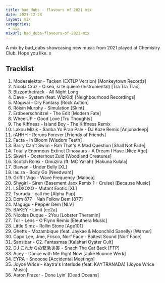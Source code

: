 ```yaml
---
title: bad_dubs - flavours of 2021 mix
date: 2021-12-28
layout: mix
categories:
 - mix
mixUrl: bad_dubs-flavours-of-2021-mix
---
```


A mix by bad_dubs showcasing new music from 2021 played at Chemistry Club. Hope you like. x

## Tracklist

1. Modeselektor - Tacken (EXTLP Version) [Monkeytown Records]
1. Nicola Cruz - O sea, sí te quiero (Instrumental) [Tra Tra Trax]
1. Bizzonthetrack - All Night Long
1. Dave - System (feat. WizKid) [Neighbourhood Recordings]
1. Mogwai - Dry Fantasy [Rock Action]
1. Róisín Murphy - Simulation [Skint]
1. Erdbeerschnitzel - The Edit [Modern Fate]
1. WheelUP - Good Love [Tru Thoughts]
1. The Kiffness - Island Boy - The Kiffness Remix
1. Lakou Mizik - Sanba Yo Pran Pale - DJ Koze Remix [Anjunadeep]
1. rAHHH - Reruns Forever [Friends of Friends]
1. Facta - In Bloom [Wisdom Teeth]
1. Barry Can't Swim - Rah That's A Mad Question [Shall Not Fade]
1. Totally Enormous Extinct Dinosaurs - A Dream I Have [Nice Age]
1. Skwirl - Oosterhout Zuid [Woodland Creatures]
1. Scotch Rolex - Omuzira (ft. MC Yallah) [Hakuna Kulala]
1. Blawan - Under Belly [XL]
1. lau.ra - Body Go [Needwant]
1. Griffit Vigo - Wave Frequency [Maloca]
1. Shygirl - Siren (Basement Jaxx Remix 1 - Cruise)  [Because Music]
1. LSDXOXO - Mutant Exotic [XL]
1. Tsuruda - call me [Alpha Pup]
1. Dom 877 - Nah Follow Dem [877]
1. Magugu - Pepper Dem [NLV]
1. BAKEY - Limit [ec2a]
1. Nicolas Duque - 2You [Lobster Theramin]
1. Tor - Lens - O'Flynn Remix [Eleuthera Music]
1. Little Simz - Rollin Stone [Age101]
1. Ghetts - Mozambique (feat. Jaykae & Moonchild Sanelly) [Warner]
1. Capo Lee, Jme, Frisco, Norf Face - Baitest Sound [Norf Face]
1. Sansibar - C2. Fantasmas [Kalahari Oyster Cult]
1. DJ これからの緊急災害 - Snach The Cat Back [FTP]
1. Acey - Dance with Me Right Now [Juke Bounce Werk]
1. EYRA - Snooose [Accidental Meetings]
1. Joyce Wrice - Kaytra's Interlude (feat. KAYTRANADA) [Joyce Wrice Music]
1. Aaron Frazer - Done Lyin’ [Dead Oceans]


